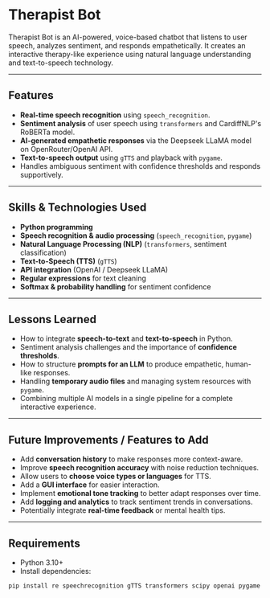 # Therapist Bot

Therapist Bot is an AI-powered, voice-based chatbot that listens to user speech, analyzes sentiment, and responds empathetically. It creates an interactive therapy-like experience using natural language understanding and text-to-speech technology.

---

## Features
- **Real-time speech recognition** using `speech_recognition`.
- **Sentiment analysis** of user speech using `transformers` and CardiffNLP's RoBERTa model.
- **AI-generated empathetic responses** via the Deepseek LLaMA model on OpenRouter/OpenAI API.
- **Text-to-speech output** using `gTTS` and playback with `pygame`.
- Handles ambiguous sentiment with confidence thresholds and responds supportively.

---

## Skills & Technologies Used
- **Python programming**
- **Speech recognition & audio processing** (`speech_recognition`, `pygame`)
- **Natural Language Processing (NLP)** (`transformers`, sentiment classification)
- **Text-to-Speech (TTS)** (`gTTS`)
- **API integration** (OpenAI / Deepseek LLaMA)
- **Regular expressions** for text cleaning
- **Softmax & probability handling** for sentiment confidence

---

## Lessons Learned
- How to integrate **speech-to-text** and **text-to-speech** in Python.
- Sentiment analysis challenges and the importance of **confidence thresholds**.
- How to structure **prompts for an LLM** to produce empathetic, human-like responses.
- Handling **temporary audio files** and managing system resources with `pygame`.
- Combining multiple AI models in a single pipeline for a complete interactive experience.

---

## Future Improvements / Features to Add
- Add **conversation history** to make responses more context-aware.
- Improve **speech recognition accuracy** with noise reduction techniques.
- Allow users to **choose voice types or languages** for TTS.
- Add a **GUI interface** for easier interaction.
- Implement **emotional tone tracking** to better adapt responses over time.
- Add **logging and analytics** to track sentiment trends in conversations.
- Potentially integrate **real-time feedback** or mental health tips.

---

## Requirements
- Python 3.10+
- Install dependencies:

```bash
pip install re speechrecognition gTTS transformers scipy openai pygame
